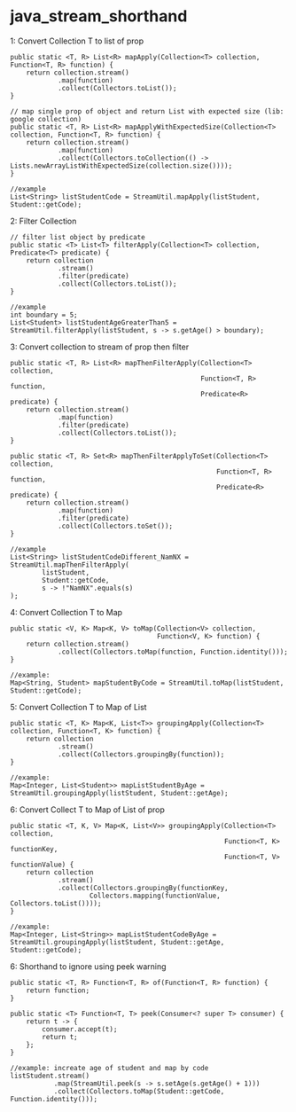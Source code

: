 # java_stream_shorthand

1: Convert Collection T to list of prop

    public static <T, R> List<R> mapApply(Collection<T> collection, Function<T, R> function) {
        return collection.stream()
                .map(function)
                .collect(Collectors.toList());
    }

    // map single prop of object and return List with expected size (lib: google collection)
    public static <T, R> List<R> mapApplyWithExpectedSize(Collection<T> collection, Function<T, R> function) {
        return collection.stream()
                .map(function)
                .collect(Collectors.toCollection(() -> Lists.newArrayListWithExpectedSize(collection.size())));
    }

    //example
    List<String> listStudentCode = StreamUtil.mapApply(listStudent, Student::getCode);


2: Filter Collection

    // filter list object by predicate
    public static <T> List<T> filterApply(Collection<T> collection, Predicate<T> predicate) {
        return collection
                .stream()
                .filter(predicate)
                .collect(Collectors.toList());
    }

    //example
    int boundary = 5;
    List<Student> listStudentAgeGreaterThan5 = StreamUtil.filterApply(listStudent, s -> s.getAge() > boundary);


3: Convert collection to stream of prop then filter

    public static <T, R> List<R> mapThenFilterApply(Collection<T> collection,
                                                    Function<T, R> function,
                                                    Predicate<R> predicate) {
        return collection.stream()
                .map(function)
                .filter(predicate)
                .collect(Collectors.toList());
    }

    public static <T, R> Set<R> mapThenFilterApplyToSet(Collection<T> collection,
                                                        Function<T, R> function,
                                                        Predicate<R> predicate) {
        return collection.stream()
                .map(function)
                .filter(predicate)
                .collect(Collectors.toSet());
    }
    
    //example
    List<String> listStudentCodeDifferent_NamNX = StreamUtil.mapThenFilterApply(
            listStudent,
            Student::getCode,
            s -> !"NamNX".equals(s)
    );


4: Convert Collection T to Map

    public static <V, K> Map<K, V> toMap(Collection<V> collection,
                                         Function<V, K> function) {
        return collection.stream()
                .collect(Collectors.toMap(function, Function.identity()));
    }
    
    //example: 
    Map<String, Student> mapStudentByCode = StreamUtil.toMap(listStudent, Student::getCode);

5: Convert Collection T to Map of List

    public static <T, K> Map<K, List<T>> groupingApply(Collection<T> collection, Function<T, K> function) {
        return collection
                .stream()
                .collect(Collectors.groupingBy(function));
    }

    //example:
    Map<Integer, List<Student>> mapListStudentByAge = StreamUtil.groupingApply(listStudent, Student::getAge);
    
6: Convert Collect T to Map of List of prop

    public static <T, K, V> Map<K, List<V>> groupingApply(Collection<T> collection,
                                                          Function<T, K> functionKey,
                                                          Function<T, V> functionValue) {
        return collection
                .stream()
                .collect(Collectors.groupingBy(functionKey,
                        Collectors.mapping(functionValue, Collectors.toList())));
    }
    
    //example:
    Map<Integer, List<String>> mapListStudentCodeByAge = StreamUtil.groupingApply(listStudent, Student::getAge, Student::getCode);

6: Shorthand to ignore using peek warning

    public static <T, R> Function<T, R> of(Function<T, R> function) {
        return function;
    }

    public static <T> Function<T, T> peek(Consumer<? super T> consumer) {
        return t -> {
            consumer.accept(t);
            return t;
        };
    }
    
    //example: increate age of student and map by code
    listStudent.stream()
               .map(StreamUtil.peek(s -> s.setAge(s.getAge() + 1)))
               .collect(Collectors.toMap(Student::getCode, Function.identity()));
            
            
